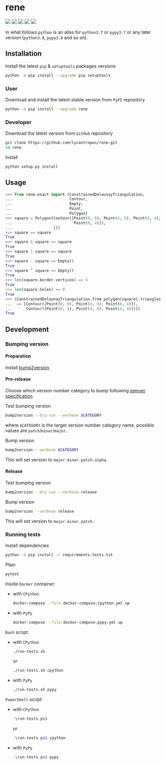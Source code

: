 rene
====

[![](https://github.com/lycantropos/rene/actions/workflows/ci.yml/badge.svg?branch=master)](https://github.com/lycantropos/rene/actions/workflows/ci.yml "Github Actions")
[![](https://codecov.io/gh/lycantropos/rene/branch/master/graph/badge.svg)](https://codecov.io/gh/lycantropos/rene "Codecov")
[![](https://img.shields.io/github/license/lycantropos/rene.svg)](https://github.com/lycantropos/rene/blob/master/LICENSE "License")
[![](https://badge.fury.io/py/rene.svg)](https://badge.fury.io/py/rene "PyPI")
[![](https://img.shields.io/crates/v/rene.svg)](https://crates.io/crates/rene "crates.io")

In what follows `python` is an alias for `python3.7` or `pypy3.7`
or any later version (`python3.8`, `pypy3.8` and so on).

Installation
------------

Install the latest `pip` & `setuptools` packages versions
```bash
python -m pip install --upgrade pip setuptools
```

### User

Download and install the latest stable version from `PyPI` repository
```bash
python -m pip install --upgrade rene
```

### Developer

Download the latest version from `GitHub` repository
```bash
git clone https://github.com/lycantropos/rene.git
cd rene
```

Install
```bash
python setup.py install
```

Usage
-----

```python
>>> from rene.exact import (ConstrainedDelaunayTriangulation,
...                         Contour,
...                         Empty,
...                         Point,
...                         Polygon)
>>> square = Polygon(Contour([Point(0, 0), Point(4, 0), Point(4, 4),
...                           Point(0, 4)]),
...                  [])
>>> square == square
True
>>> square & square == square
True
>>> square | square == square
True
>>> square - square == Empty()
True
>>> square ^ square == Empty()
True
>>> len(square.border.vertices) == 4
True
>>> len(square.holes) == 0
True
>>> (ConstrainedDelaunayTriangulation.from_polygon(square).triangles
...  == [Contour([Point(0, 0), Point(4, 0), Point(0, 4)]),
...      Contour([Point(0, 4), Point(4, 0), Point(4, 4)])])
True

```

Development
-----------

### Bumping version

#### Preparation

Install
[bump2version](https://github.com/c4urself/bump2version#installation).

#### Pre-release

Choose which version number category to bump following [semver
specification](http://semver.org/).

Test bumping version
```bash
bump2version --dry-run --verbose $CATEGORY
```

where `$CATEGORY` is the target version number category name, possible
values are `patch`/`minor`/`major`.

Bump version
```bash
bump2version --verbose $CATEGORY
```

This will set version to `major.minor.patch-alpha`. 

#### Release

Test bumping version
```bash
bump2version --dry-run --verbose release
```

Bump version
```bash
bump2version --verbose release
```

This will set version to `major.minor.patch`.

### Running tests

Install dependencies
```bash
python -m pip install -r requirements-tests.txt
```

Plain
```bash
pytest
```

Inside `Docker` container:
- with `CPython`
  ```bash
  docker-compose --file docker-compose.cpython.yml up
  ```
- with `PyPy`
  ```bash
  docker-compose --file docker-compose.pypy.yml up
  ```

`Bash` script:
- with `CPython`
  ```bash
  ./run-tests.sh
  ```
  or
  ```bash
  ./run-tests.sh cpython
  ```

- with `PyPy`
  ```bash
  ./run-tests.sh pypy
  ```

`PowerShell` script:
- with `CPython`
  ```powershell
  .\run-tests.ps1
  ```
  or
  ```powershell
  .\run-tests.ps1 cpython
  ```
- with `PyPy`
  ```powershell
  .\run-tests.ps1 pypy
  ```
